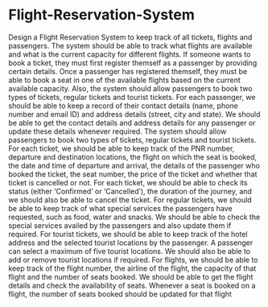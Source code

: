 # Flight-Reservation-System
Design a Flight Reservation System to keep track of all tickets, flights
and passengers. The system should be able to track what flights are
available and what is the current capacity for different flights. If
someone wants to book a ticket, they must first register themself as a
passenger by providing certain details. Once a passenger has registered
themself, they must be able to book a seat in one of the available
flights based on the current available capacity. Also, the system should
allow passengers to book two types of tickets, regular tickets and
tourist tickets.
For each passenger, we should be able to keep a record of their contact
details (name, phone number and email ID) and address details (street,
city and state). We should be able to get the contact details and
address details for any passenger or update these details whenever
required.
The system should allow passengers to book two types of tickets,
regular tickets and tourist tickets. For each ticket, we should be able to
keep track of the PNR number, departure and destination locations, the
flight on which the seat is booked, the date and time of departure and
arrival, the details of the passenger who booked the ticket, the seat
number, the price of the ticket and whether that ticket is cancelled or
not. For each ticket, we should be able to check its status (either
‘Confirmed’ or ‘Cancelled’), the duration of the journey, and we should
also be able to cancel the ticket.
For regular tickets, we should be able to keep track of what special
services the passengers have requested, such as food, water and
snacks. We should be able to check the special services availed by the
passengers and also update them if required.
For tourist tickets, we should be able to keep track of the hotel address
and the selected tourist locations by the passenger. A passenger can
select a maximum of five tourist locations. We should also be able to
add or remove tourist locations if required.
For flights, we should be able to keep track of the flight number, the
airline of the flight, the capacity of that flight and the number of seats
booked. We should be able to get the flight details and check the
availability of seats. Whenever a seat is booked on a flight, the number
of seats booked should be updated for that flight
